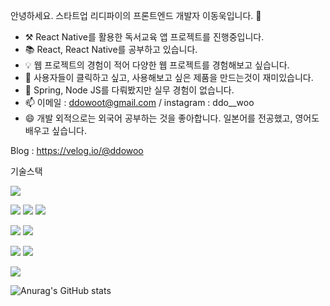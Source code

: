 안녕하세요. 스타트업 리디파이의 프론트엔드 개발자 이동욱입니다. 👋

- ⚒ React Native를 활용한 독서교육 앱 프로젝트를 진행중입니다.
- 📚 React, React Native를 공부하고 있습니다.
- 💡 웹 프로젝트의 경험이 적어 다양한 웹 프로젝트를 경험해보고 싶습니다.
- 🧐 사용자들이 클릭하고 싶고, 사용해보고 싶은 제품을 만드는것이 재미있습니다. 
- 🤔 Spring, Node JS를 다뤄봤지만 실무 경험이 없습니다.
- 📫 이메일 : ddowoot@gmail.com  / instagram : ddo__woo
- 😄 개발 외적으로는 외국어 공부하는 것을 좋아합니다. 일본어를 전공했고, 영어도 배우고 싶습니다.


Blog : https://velog.io/@ddowoo 


기술스택

<img src="https://img.shields.io/badge/HTML-E34F26?style=flat-square&logo=HTML5&logoColor=white"/></a>

<img src="https://img.shields.io/badge/CSS-1572B6?style=flat-square&logo=CSS3&logoColor=white"/></a>
<img src="https://img.shields.io/badge/Sass-CC6699?style=flat-square&logo=Sass&logoColor=white"/></a>
<img src="https://img.shields.io/badge/styled components-DB7093?style=flat-square&logo=styled-components&logoColor=white"/></a>

<img src="https://img.shields.io/badge/JavaScript-F7DF1E?style=flat-square&logo=JavaScript&logoColor=white"/></a>
<img src="https://img.shields.io/badge/TypeScript-3178C6?style=flat-square&logo=TypeScript&logoColor=white"/></a>

<img src="https://img.shields.io/badge/React-61DAFB?style=flat-square&logo=React&logoColor=white"/></a>
<img src="https://img.shields.io/badge/React Native-3178C6?style=flat-square&logo=React&logoColor=white"/></a>

<img src="https://img.shields.io/badge/Redux-764ABC?style=flat-square&logo=Redux&logoColor=white"/></a>

![Anurag's GitHub stats](https://github-readme-stats.vercel.app/api?username=ddowoo&show_icons=true&theme=radical)
